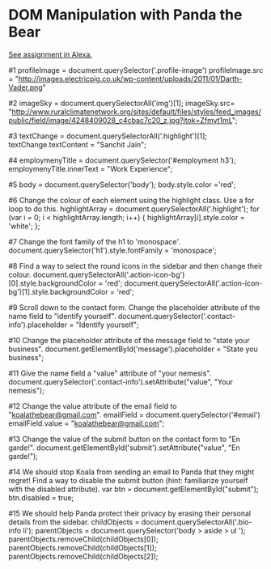 # DOM Manipulation with Panda the Bear
[See assignment in Alexa.](https://alexa.bitmaker.co/wdi/67/assignments/2051/latest)

#1
profileImage = document.querySelector('.profile-image')
profileImage.src = "http://images.electricpig.co.uk/wp-content/uploads/2011/01/Darth-Vader.png"

#2
imageSky = document.querySelectorAll('img')[1];
imageSky.src= "http://www.ruralclimatenetwork.org/sites/default/files/styles/feed_images/public/field/image/4248409028_c4cbac7c20_z.jpg?itok=Zfmyt1mL";

#3
textChange = document.querySelectorAll('.highlight')[1];
textChange.textContent = "Sanchit Jain";

#4
employmenyTitle = document.querySelector('#employment h3');
employmenyTitle.innerText = "Work Experience";

#5
body = document.querySelector('body');
body.style.color ='red';

#6 Change the colour of each element using the highlight class. Use a for loop to do this.
highlightArray = document.querySelectorAll('.highlight');
for (var i = 0; i < highlightArray.length; i++) {
  highlightArray[i].style.color = 'white';
};

#7 Change the font family of the h1 to 'monospace'.
document.querySelector('h1').style.fontFamily = 'monospace';

#8 Find a way to select the round icons in the sidebar and then change their colour.
document.querySelectorAll('.action-icon-bg')[0].style.backgroundColor = 'red';
document.querySelectorAll('.action-icon-bg')[1].style.backgroundColor = 'red';

#9 Scroll down to the contact form. Change the placeholder attribute of the name field to "identify yourself".
document.querySelector('.contact-info').placeholder = "Identify yourself";

#10 Change the placeholder attribute of the message field to "state your business".
document.getElementById('message').placeholder = "State you business";

#11 Give the name field a "value" attribute of "your nemesis".
document.querySelector('.contact-info').setAttribute("value", "Your nemesis");

#12 Change the value attribute of the email field to "koalathebear@gmail.com".
emailField = document.querySelector('#email')
emailField.value = "koalathebear@gmail.com";

#13 Change the value of the submit button on the contact form to "En garde!".
document.getElementById('submit').setAttribute("value", "En garde!");

#14 We should stop Koala from sending an email to Panda that they might regret! Find a way to disable the submit button (hint: familiarize yourself with the disabled attribute).
var btn = document.getElementById("submit");
btn.disabled = true;

#15 We should help Panda protect their privacy by erasing their personal details from the sidebar.
childObjects = document.querySelectorAll('.bio-info li');
parentObjects = document.querySelector('body > aside > ul ');
parentObjects.removeChild(childObjects[0]);
parentObjects.removeChild(childObjects[1]);
parentObjects.removeChild(childObjects[2]);
